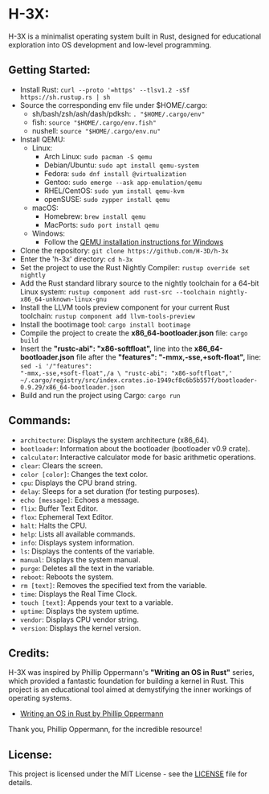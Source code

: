 # H-3X:

H-3X is a minimalist operating system built in Rust, designed for educational exploration into OS development and low-level programming.

## Getting Started:

- Install Rust: `curl --proto '=https' --tlsv1.2 -sSf https://sh.rustup.rs | sh`
- Source the corresponding env file under $HOME/.cargo:
    - sh/bash/zsh/ash/dash/pdksh: `. "$HOME/.cargo/env"`
    - fish: `source "$HOME/.cargo/env.fish"`
    - nushell: `source "$HOME/.cargo/env.nu"`
- Install QEMU:
    - Linux:
        - Arch Linux: `sudo pacman -S qemu`
        - Debian/Ubuntu: `sudo apt install qemu-system`
        - Fedora: `sudo dnf install @virtualization`
        - Gentoo: `sudo emerge --ask app-emulation/qemu`
        - RHEL/CentOS: `sudo yum install qemu-kvm`
        - openSUSE: `sudo zypper install qemu`
    - macOS:
        - Homebrew: `brew install qemu`
        - MacPorts: `sudo port install qemu`
    - Windows:
        - Follow the [QEMU installation instructions for Windows](https://www.qemu.org/download/#windows)
- Clone the repository: `git clone https://github.com/H-3D/h-3x`
- Enter the 'h-3x' directory: `cd h-3x`
- Set the project to use the Rust Nightly Compiler: `rustup override set nightly`
- Add the Rust standard library source to the nightly toolchain for a 64-bit Linux system: `rustup component add rust-src --toolchain nightly-x86_64-unknown-linux-gnu`
- Install the LLVM tools preview component for your current Rust toolchain: `rustup component add llvm-tools-preview`
- Install the bootimage tool: `cargo install bootimage`
- Compile the project to create the **x86_64-bootloader.json** file: `cargo build`
- Insert the **"rustc-abi": "x86-softfloat",** line into the **x86_64-bootloader.json** file after the **"features": "-mmx,-sse,+soft-float",** line: <code style="white-space: pre-wrap;">sed -i '/"features": "-mmx,-sse,+soft-float",/a \    "rustc-abi": "x86-softfloat",' ~/.cargo/registry/src/index.crates.io-1949cf8c6b5b557f/bootloader-0.9.29/x86_64-bootloader.json</code>
- Build and run the project using Cargo: `cargo run`

## Commands:

- `architecture`: Displays the system architecture (x86_64).
- `bootloader`: Information about the bootloader (bootloader v0.9 crate).
- `calculator`: Interactive calculator mode for basic arithmetic operations.
- `clear`: Clears the screen.
- `color [color]`: Changes the text color.
- `cpu`: Displays the CPU brand string.
- `delay`: Sleeps for a set duration (for testing purposes).
- `echo [message]`: Echoes a message.
- `flix`: Buffer Text Editor.
- `flox`: Ephemeral Text Editor.
- `halt`: Halts the CPU.
- `help`: Lists all available commands.
- `info`: Displays system information.
- `ls`: Displays the contents of the variable.
- `manual`: Displays the system manual.
- `purge`: Deletes all the text in the variable.
- `reboot`: Reboots the system.
- `rm [text]`: Removes the specified text from the variable.
- `time`: Displays the Real Time Clock.
- `touch [text]`: Appends your text to a variable.
- `uptime`: Displays the system uptime.
- `vendor`: Displays CPU vendor string.
- `version`: Displays the kernel version.

## Credits:

H-3X was inspired by Phillip Oppermann's **"Writing an OS in Rust"** series, which provided a fantastic foundation for building a kernel in Rust. This project is an educational tool aimed at demystifying the inner workings of operating systems.

- [Writing an OS in Rust by Phillip Oppermann](https://os.phil-opp.com)

Thank you, Phillip Oppermann, for the incredible resource!

## License:

This project is licensed under the MIT License - see the [LICENSE](LICENSE) file for details.